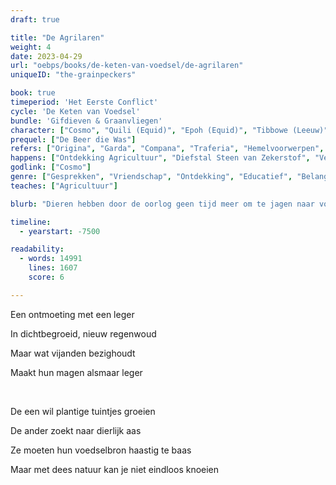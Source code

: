```yaml
---
draft: true

title: "De Agrilaren"
weight: 4
date: 2023-04-29
url: "oebps/books/de-keten-van-voedsel/de-agrilaren"
uniqueID: "the-grainpeckers"

book: true
timeperiod: 'Het Eerste Conflict'
cycle: 'De Keten van Voedsel'
bundle: 'Gifdieven & Graanvliegen'
character: ["Cosmo", "Quili (Equid)", "Epoh (Equid)", "Tibbowe (Leeuw)", "Didrik (KzK)", "Gossin (Gosti)", "Kajar (Prijskat)", "Arlar (Adelaar)"]
prequel: ["De Beer die Was"]
refers: ["Origina", "Garda", "Compana", "Traferia", "Hemelvoorwerpen", "Windvlaagvleugel", "Steen van Zekerstof", "Liefdesmuur", "Tegenspoedtulpen", "Violen van Voorspoed", "Liefdesrozen", "Amor", "Paraat", "Wolken met Uitzinnige Regen"]
happens: ["Ontdekking Agricultuur", "Diefstal Steen van Zekerstof", "Versnelde Plantengroei"]
godlink: ["Cosmo"]
genre: ["Gesprekken", "Vriendschap", "Ontdekking", "Educatief", "Belangrijk", "Gevecht", "Macht", "Biologie"]
teaches: ["Agricultuur"]

blurb: "Dieren hebben door de oorlog geen tijd meer om te jagen naar voedsel. De meest waardeloze vechters wordt bevolen een oplossing te vinden---maar de een na de ander verdwijnt tijdens het zoeken."

timeline:
  - yearstart: -7500

readability:
  - words: 14991
    lines: 1607
    score: 6

---
```


Een ontmoeting met een leger

In dichtbegroeid, nieuw regenwoud

Maar wat vijanden bezighoudt

Maakt hun magen alsmaar leger

&nbsp;

De een wil plantige tuintjes groeien

De ander zoekt naar dierlijk aas

Ze moeten hun voedselbron haastig te baas

Maar met dees natuur kan je niet eindloos knoeien